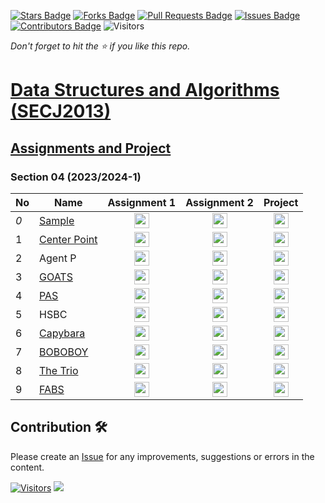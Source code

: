 [![Stars Badge](https://img.shields.io/github/stars/jjn7702/SECJ2013-DSA)](https://github.com/jjn7702/SECJ2013-DSA/stargazers)
[![Forks Badge](https://img.shields.io/github/forks/jjn7702/SECJ2013-DSA)](https://github.com/jjn7702/SECJ2013-DSA/network/members)
[![Pull Requests Badge](https://img.shields.io/github/issues-pr/jjn7702/SECJ2013-DSA)](https://github.com/jjn7702/SECJ2013-DSA/pulls)
[![Issues Badge](https://img.shields.io/github/issues/jjn7702/SECJ2013-DSA)](https://github.com/jjn7702/SECJ2013-DSA/issues)
[![Contributors Badge](https://img.shields.io/github/contributors/jjn7702/SECJ2013-DSA?color=2b9348)](https://github.com/jjn7702/SECJ2013-DSA/graphs/contributors)
![Visitors](https://api.visitorbadge.io/api/visitors?path=https%3A%2F%2Fgithub.com%2Fjjn7702%2FSECJ2013-DSA&labelColor=%23d9e3f0&countColor=%23697689&style=flat)

_Don't forget to hit the :star: if you like this repo._

# [Data Structures and Algorithms (SECJ2013)](/.)

## [Assignments and Project](/Submission)

### Section 04 (2023/2024-1)

| No | Name | Assignment 1 | Assignment 2 | Project |
| --- | --- | :---: | :---: | :---: |
| _0_ |[Sample](../sec04/sample/ass1/readme.md) | <a href="../sec04/sample/ass1/readme.md" ><img src="[..](images/clipboard.png" width="24px" height="24px" ></a> | <a href="Sample" ><img src="./images/inventory.png" width="24px" height="24px" ></a> | <a href="Sample" ><img src="./images/project-management.png" width="24px" height="24px" ></a> |
| 1 | [Center Point](../sec04/center%20point/readme.md) | <a href="../Submission/sec04/center%20point/Assignment%201" ><img src="../images/clipboard.png" width="24px" height="24px" ></a> | <a href="Center Point" ><img src="../images/inventory.png" width="24px" height="24px" ></a> | <a href="Center Point" ><img src="../images/project-management.png" width="24px" height="24px" ></a> |
| 2 | Agent P | <a href="Agent P" ><img src="../images/clipboard.png" width="24px" height="24px" ></a> | <a href="Agent P" ><img src="../images/inventory.png" width="24px" height="24px" ></a> | <a href="Agent P" ><img src="../images/project-management.png" width="24px" height="24px" ></a> |
| 3 | [GOATS](../Submission/sec04/GOATS/readme.md) | <a href="https://github.com/jjn7702/SECJ2013-DSA/tree/main/Submission/sec04/GOATS/Assignment1/" ><img src="../images/clipboard.png" width="24px" height="24px" ></a> | <a href="https://github.com/jjn7702/SECJ2013-DSA/tree/main/Submission/sec04/GOATS/Assignment2/" ><img src="../images/inventory.png" width="24px" height="24px" ></a> | <a href="https://github.com/jjn7702/SECJ2013-DSA/tree/main/Submission/sec04/GOATS/Project/" ><img src="../images/project-management.png" width="24px" height="24px" ></a> |
| 4 | [PAS](../Submission/sec04/PAS) | <a href="https://github.com/jjn7702/SECJ2013-DSA/tree/main/Submission/sec04/PAS/Assignment1" ><img src="../images/clipboard.png" width="24px" height="24px" ></a> | <a href="https://github.com/jjn7702/SECJ2013-DSA/tree/main/Submission/sec04/PAS/Assignment2" ><img src="../images/inventory.png" width="24px" height="24px" ></a> | <a href="PAS" ><img src="../images/project-management.png" width="24px" height="24px" ></a> |
| 5 | HSBC | <a href="HSBC" ><img src="../images/clipboard.png" width="24px" height="24px" ></a> | <a href="HSBC" ><img src="../images/inventory.png" width="24px" height="24px" ></a> | <a href="HSBC" ><img src="../images/project-management.png" width="24px" height="24px" ></a> |
| 6 | [Capybara](https://github.com/jjn7702/SECJ2013-DSA/tree/main/Submission/sec04/capybara/Assignment%201/readme.md) | <a href="https://github.com/jjn7702/SECJ2013-DSA/tree/main/Submission/sec04/capybara/Assignment%201/" ><img src="../images/clipboard.png" width="24px" height="24px" ></a> | <a href="https://github.com/jjn7702/SECJ2013-DSA/tree/main/Submission/sec04/capybara/Assignment%202/" ><img src="../images/inventory.png" width="24px" height="24px" ></a> | <a href="https://github.com/jjn7702/SECJ2013-DSA/tree/main/Submission/sec04/capybara/Project/" ><img src="../images/project-management.png" width="24px" height="24px" ></a> |
| 7 | [BOBOBOY](https://github.com/jjn7702/SECJ2013-DSA/blob/main/Submission/sec04/Boboboy/readme.md) | <a href="https://github.com/jjn7702/SECJ2013-DSA/blob/main/Submission/sec04/Boboboy/Assignment%201/readme.md" ><img src="../images/clipboard.png" width="24px" height="24px" ></a> | <a href="https://github.com/jjn7702/SECJ2013-DSA/blob/main/Submission/sec04/Boboboy/Assignment%202/readme.md" ><img src="../images/inventory.png" width="24px" height="24px" ></a> | <a href="https://github.com/jjn7702/SECJ2013-DSA/blob/main/Submission/sec04/Boboboy/Project/readme.md" ><img src="../images/project-management.png" width="24px" height="24px" ></a> |
| 8 | [The Trio](https://github.com/jjn7702/SECJ2013-DSA/blob/main/Submission/sec04/The%20Trio/readme.md) | <a href="The Trio" ><img src="../images/clipboard.png" width="24px" height="24px" ></a> | <a href="group1" ><img src="../images/inventory.png" width="24px" height="24px" ></a> | <a href="group1" ><img src="../images/project-management.png" width="24px" height="24px" ></a> |
| 9 | [FABS](../Submission/sec04/FABS/readme.md) | <a href="../Submission/sec04/FABS/Ass1" ><img src="../images/clipboard.png" width="24px" height="24px" ></a> | <a href="../Submission/sec04/FABS/Ass2" ><img src="../images/inventory.png" width="24px" height="24px" ></a> | <a href="../Submission/sec04/FABS/Project" ><img src="../images/project-management.png" width="24px" height="24px" ></a> |

## Contribution 🛠️
Please create an [Issue](https://github.com/jjn7702/SECJ2013-DSA/issues) for any improvements, suggestions or errors in the content.

[![Visitors](https://api.visitorbadge.io/api/visitors?path=https%3A%2F%2Fgithub.com%2Fjjn7702&labelColor=%23697689&countColor=%23555555&style=plastic)](https://visitorbadge.io/status?path=https%3A%2F%2Fgithub.com%2Fjjn7702)
![](https://hit.yhype.me/github/profile?user_id=81284918)

